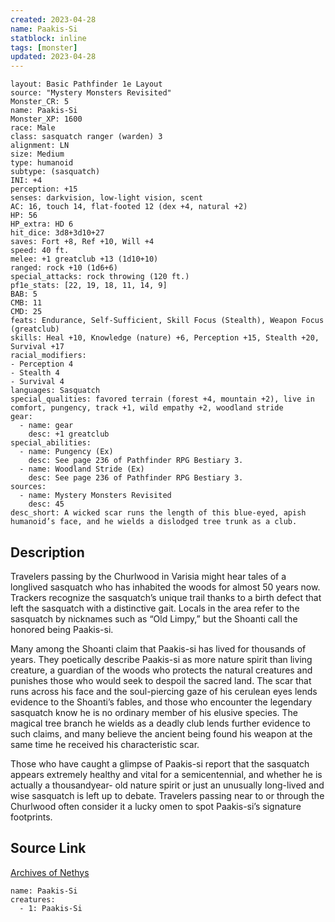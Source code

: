```yaml
---
created: 2023-04-28
name: Paakis-Si
statblock: inline
tags: [monster]
updated: 2023-04-28
---
```

```statblock
layout: Basic Pathfinder 1e Layout
source: "Mystery Monsters Revisited"
Monster_CR: 5
name: Paakis-Si
Monster_XP: 1600
race: Male
class: sasquatch ranger (warden) 3
alignment: LN
size: Medium
type: humanoid
subtype: (sasquatch)
INI: +4
perception: +15
senses: darkvision, low-light vision, scent
AC: 16, touch 14, flat-footed 12 (dex +4, natural +2)
HP: 56
HP_extra: HD 6
hit_dice: 3d8+3d10+27
saves: Fort +8, Ref +10, Will +4
speed: 40 ft.
melee: +1 greatclub +13 (1d10+10)
ranged: rock +10 (1d6+6)
special_attacks: rock throwing (120 ft.)
pf1e_stats: [22, 19, 18, 11, 14, 9]
BAB: 5
CMB: 11
CMD: 25
feats: Endurance, Self-Sufficient, Skill Focus (Stealth), Weapon Focus (greatclub)
skills: Heal +10, Knowledge (nature) +6, Perception +15, Stealth +20, Survival +17
racial_modifiers:
- Perception 4
- Stealth 4
- Survival 4
languages: Sasquatch
special_qualities: favored terrain (forest +4, mountain +2), live in comfort, pungency, track +1, wild empathy +2, woodland stride
gear:
  - name: gear
    desc: +1 greatclub
special_abilities:
  - name: Pungency (Ex)
    desc: See page 236 of Pathfinder RPG Bestiary 3.
  - name: Woodland Stride (Ex)
    desc: See page 236 of Pathfinder RPG Bestiary 3.
sources:
  - name: Mystery Monsters Revisited
    desc: 45
desc_short: A wicked scar runs the length of this blue-eyed, apish humanoid’s face, and he wields a dislodged tree trunk as a club.
```
## Description
Travelers passing by the Churlwood in Varisia might hear tales of a longlived sasquatch who has inhabited the woods for almost 50 years now. Trackers recognize the sasquatch’s unique trail thanks to a birth defect that left the sasquatch with a distinctive gait. Locals in the area refer to the sasquatch by nicknames such as “Old Limpy,” but the Shoanti call the honored being Paakis-si.

Many among the Shoanti claim that Paakis-si has lived for thousands of years. They poetically describe Paakis-si as more nature spirit than living creature, a guardian of the woods who protects the natural creatures and punishes those who would seek to despoil the sacred land. The scar that runs across his face and the soul-piercing gaze of his cerulean eyes lends evidence to the Shoanti’s fables, and those who encounter the legendary sasquatch know he is no ordinary member of his elusive species. The magical tree branch he wields as a deadly club lends further evidence to such claims, and many believe the ancient being found his weapon at the same time he received his characteristic scar.

Those who have caught a glimpse of Paakis-si report that the sasquatch appears extremely healthy and vital for a semicentennial, and whether he is actually a thousandyear- old nature spirit or just an unusually long-lived and wise sasquatch is left up to debate. Travelers passing near to or through the Churlwood often consider it a lucky omen to spot Paakis-si’s signature footprints.
## Source Link
[Archives of Nethys](https://aonprd.com/MonsterDisplay.aspx?ItemName=Paakis-Si)
```encounter-table
name: Paakis-Si
creatures:
  - 1: Paakis-Si
```

